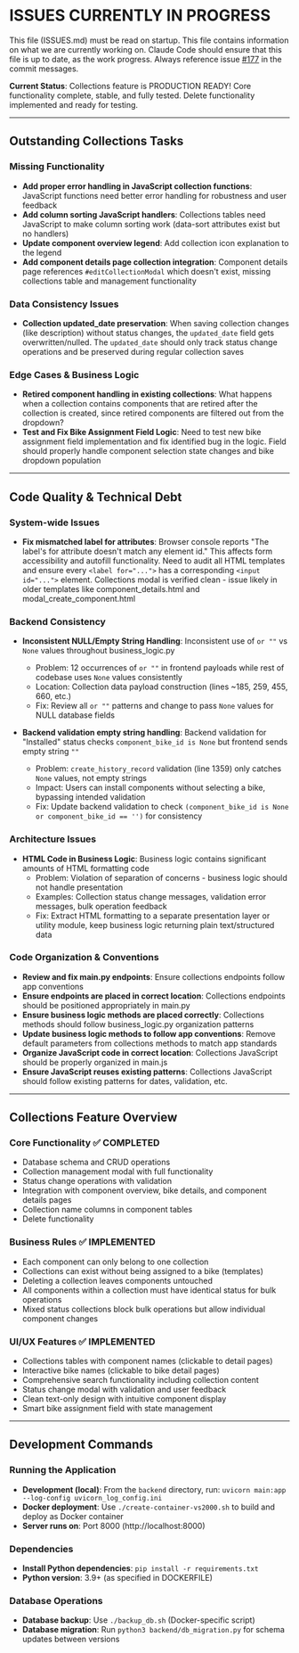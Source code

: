 # ISSUES CURRENTLY IN PROGRESS

This file (ISSUES.md) must be read on startup. This file contains information on what we are currently working on. Claude Code should ensure that this file is up to date, as the work progress. Always reference issue [#177](https://github.com/xivind/velo-supervisor-2000/issues/177) in the commit messages.

**Current Status**: Collections feature is PRODUCTION READY! Core functionality complete, stable, and fully tested. Delete functionality implemented and ready for testing.

---

## Outstanding Collections Tasks

### Missing Functionality
- **Add proper error handling in JavaScript collection functions**: JavaScript functions need better error handling for robustness and user feedback
- **Add column sorting JavaScript handlers**: Collections tables need JavaScript to make column sorting work (data-sort attributes exist but no handlers)
- **Update component overview legend**: Add collection icon explanation to the legend
- **Add component details page collection integration**: Component details page references `#editCollectionModal` which doesn't exist, missing collections table and management functionality

### Data Consistency Issues
- **Collection updated_date preservation**: When saving collection changes (like description) without status changes, the `updated_date` field gets overwritten/nulled. The `updated_date` should only track status change operations and be preserved during regular collection saves

### Edge Cases & Business Logic
- **Retired component handling in existing collections**: What happens when a collection contains components that are retired after the collection is created, since retired components are filtered out from the dropdown?
- **Test and Fix Bike Assignment Field Logic**: Need to test new bike assignment field implementation and fix identified bug in the logic. Field should properly handle component selection state changes and bike dropdown population

---

## Code Quality & Technical Debt

### System-wide Issues
- **Fix mismatched label for attributes**: Browser console reports "The label's for attribute doesn't match any element id." This affects form accessibility and autofill functionality. Need to audit all HTML templates and ensure every `<label for="...">` has a corresponding `<input id="...">` element. Collections modal is verified clean - issue likely in older templates like component_details.html and modal_create_component.html

### Backend Consistency
- **Inconsistent NULL/Empty String Handling**: Inconsistent use of `or ""` vs `None` values throughout business_logic.py
  - Problem: 12 occurrences of `or ""` in frontend payloads while rest of codebase uses `None` values consistently
  - Location: Collection data payload construction (lines ~185, 259, 455, 660, etc.)
  - Fix: Review all `or ""` patterns and change to pass `None` values for NULL database fields

- **Backend validation empty string handling**: Backend validation for "Installed" status checks `component_bike_id is None` but frontend sends empty string `""`
  - Problem: `create_history_record` validation (line 1359) only catches `None` values, not empty strings
  - Impact: Users can install components without selecting a bike, bypassing intended validation
  - Fix: Update backend validation to check `(component_bike_id is None or component_bike_id == '')` for consistency

### Architecture Issues
- **HTML Code in Business Logic**: Business logic contains significant amounts of HTML formatting code
  - Problem: Violation of separation of concerns - business logic should not handle presentation
  - Examples: Collection status change messages, validation error messages, bulk operation feedback
  - Fix: Extract HTML formatting to a separate presentation layer or utility module, keep business logic returning plain text/structured data

### Code Organization & Conventions
- **Review and fix main.py endpoints**: Ensure collections endpoints follow app conventions
- **Ensure endpoints are placed in correct location**: Collections endpoints should be positioned appropriately in main.py
- **Ensure business logic methods are placed correctly**: Collections methods should follow business_logic.py organization patterns
- **Update business logic methods to follow app conventions**: Remove default parameters from collections methods to match app standards
- **Organize JavaScript code in correct location**: Collections JavaScript should be properly organized in main.js
- **Ensure JavaScript reuses existing patterns**: Collections JavaScript should follow existing patterns for dates, validation, etc.

---

## Collections Feature Overview

### Core Functionality ✅ COMPLETED
- Database schema and CRUD operations
- Collection management modal with full functionality
- Status change operations with validation
- Integration with component overview, bike details, and component details pages
- Collection name columns in component tables
- Delete functionality

### Business Rules ✅ IMPLEMENTED
- Each component can only belong to one collection
- Collections can exist without being assigned to a bike (templates)
- Deleting a collection leaves components untouched
- All components within a collection must have identical status for bulk operations
- Mixed status collections block bulk operations but allow individual component changes

### UI/UX Features ✅ IMPLEMENTED
- Collections tables with component names (clickable to detail pages)
- Interactive bike names (clickable to bike detail pages)
- Comprehensive search functionality including collection content
- Status change modal with validation and user feedback
- Clean text-only design with intuitive component display
- Smart bike assignment field with state management

---

## Development Commands

### Running the Application
- **Development (local)**: From the `backend` directory, run: `uvicorn main:app --log-config uvicorn_log_config.ini`
- **Docker deployment**: Use `./create-container-vs2000.sh` to build and deploy as Docker container
- **Server runs on**: Port 8000 (http://localhost:8000)

### Dependencies
- **Install Python dependencies**: `pip install -r requirements.txt`
- **Python version**: 3.9+ (as specified in DOCKERFILE)

### Database Operations
- **Database backup**: Use `./backup_db.sh` (Docker-specific script)
- **Database migration**: Run `python3 backend/db_migration.py` for schema updates between versions